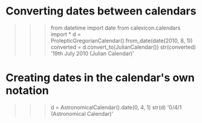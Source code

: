 # Converting dates between calendars

>>> from datetime import date
>>> from calexicon.calendars import *
>>> d = ProlepticGregorianCalendar().from_date(date(2010, 8, 1))
>>> converted = d.convert_to(JulianCalendar())
>>> str(converted)
'19th July 2010 (Julian Calendar)'

# Creating dates in the calendar's own notation
>>> d = AstronomicalCalendar().date(0, 4, 1)
>>> str(d)
'0/4/1 (Astronomical Calendar)'
